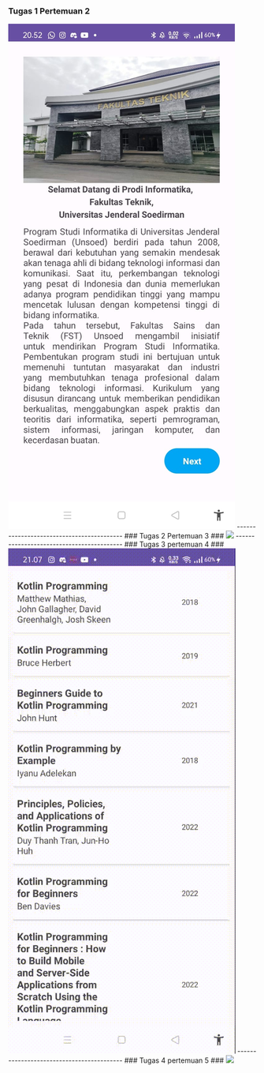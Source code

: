 ### Tugas 1 Pertemuan 2 ###
<img src="screenrecording/tugas1.jpeg">
------------------------------------------
### Tugas 2 Pertemuan 3 ###
<img src="screenrecording/tugas2.gif">
------------------------------------------
### Tugas 3 pertemuan 4 ###
<img src="screenrecording/tugas3.gif">
------------------------------------------
### Tugas 4 pertemuan 5 ###
<img src="screenrecording/tugas4.gif">
